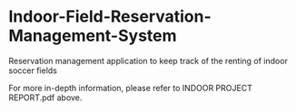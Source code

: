 # Indoor-Field-Reservation-Management-System
Reservation management application to keep track of the renting of indoor soccer fields

For more in-depth information, please refer to INDOOR PROJECT REPORT.pdf above.
